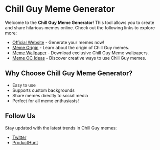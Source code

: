 # Chill Guy Meme Generator

Welcome to the **Chill Guy Meme Generator**! This tool allows you to create and share hilarious memes online. Check out the following links to explore more:

- [Official Website](https://www.chillguymeme.app) - Generate your memes now!
- [Meme Origin](https://www.chillguymeme.app/blog/chill-guy-meme-origin) - Learn about the origin of Chill Guy memes.
- [Meme Wallpaper](https://www.chillguymeme.app/faq) - Download exclusive Chill Guy Meme wallpapers.
- [Meme OC Ideas](https://www.chillguymeme.app/blog/chill-guy-oc-meme-ideas) - Discover creative ways to use Chill Guy memes.

## Why Choose Chill Guy Meme Generator?

- Easy to use
- Supports custom backgrounds
- Share memes directly to social media
- Perfect for all meme enthusiasts!

## Follow Us
Stay updated with the latest trends in Chill Guy memes:
- [Twitter](https://x.com/BeEureka_/status/1866494821051101253)
- [ProductHunt](https://www.producthunt.com/products/chill-guy-meme-generator)
